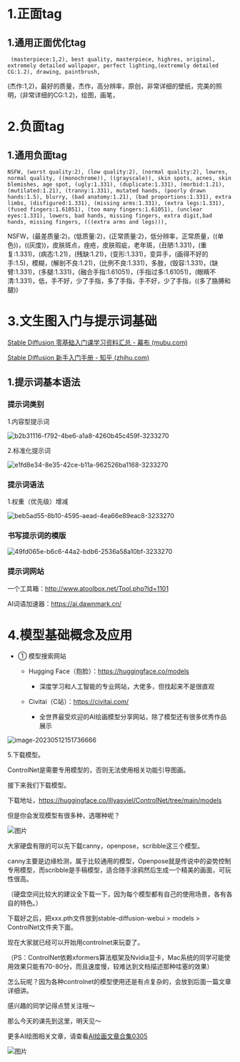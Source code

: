 # 1.正面tag



## 1.通用正面优化tag

```
 (masterpiece:1,2), best quality, masterpiece, highres, original, extremely detailed wallpaper, perfect lighting,(extremely detailed CG:1.2), drawing, paintbrush,
```

(杰作:1,2)，最好的质量，杰作，高分辨率，原创，非常详细的壁纸，完美的照明，(非常详细的CG:1.2)，绘图，画笔，





# 2.负面tag



## 1.通用负面tag

```
NSFW, (worst quality:2), (low quality:2), (normal quality:2), lowres, normal quality, ((monochrome)), ((grayscale)), skin spots, acnes, skin blemishes, age spot, (ugly:1.331), (duplicate:1.331), (morbid:1.21), (mutilated:1.21), (tranny:1.331), mutated hands, (poorly drawn hands:1.5), blurry, (bad anatomy:1.21), (bad proportions:1.331), extra limbs, (disfigured:1.331), (missing arms:1.331), (extra legs:1.331), (fused fingers:1.61051), (too many fingers:1.61051), (unclear eyes:1.331), lowers, bad hands, missing fingers, extra digit,bad hands, missing fingers, (((extra arms and legs))),
```

NSFW，(最差质量:2)，(低质量:2)，(正常质量:2)，低分辨率，正常质量，((单色))，((灰度))，皮肤斑点，痤疮，皮肤瑕疵，老年斑，(丑陋:1.331)，(重复:1.331)，(病态:1.21)，(残缺:1.21)，(变形:1.331)，变异手，(画得不好的手:1.5)，模糊，(解剖不良:1.21)，(比例不良:1.331)，多肢，(毁容:1.331)，(缺臂:1.331)，(多腿:1.331)，(融合手指:1.61051)，(手指过多:1.61051)，(眼睛不清:1.331)，低，手不好，少了手指，多了手指，手不好，少了手指，((多了胳膊和腿))





# 3.文生图入门与提示词基础



[Stable Diffusion 零基础入门课学习资料汇总 - 幕布 (mubu.com)](https://mubu.com/doc/_2As4DSE4m#o-1WgLvuLcnh)



[Stable Diffusion 新手入门手册 - 知乎 (zhihu.com)](https://zhuanlan.zhihu.com/p/619120794)



## 1.提示词基本语法

### 提示词类别

1.内容型提示词

![b2b31116-f792-4be6-a1a8-4260b45c459f-3233270](C:\Users\oyy\Desktop\ai\images\b2b31116-f792-4be6-a1a8-4260b45c459f-3233270.jpg)

2.标准化提示词

![e1fd8e34-8e35-42ce-b11a-962526ba1168-3233270](C:\Users\oyy\Desktop\ai\images\e1fd8e34-8e35-42ce-b11a-962526ba1168-3233270.jpg)

### 提示词语法

1.权重（优先级）增减

![beb5ad55-8b10-4595-aead-4ea66e89eac8-3233270](C:\Users\oyy\Desktop\ai\images\beb5ad55-8b10-4595-aead-4ea66e89eac8-3233270.jpg)

### 书写提示词的模版

![49fd065e-b6c6-44a2-bdb6-2536a58a10bf-3233270](C:\Users\oyy\Desktop\ai\images\49fd065e-b6c6-44a2-bdb6-2536a58a10bf-3233270.jpg)

### 提示词网站

一个工具箱：http://www.atoolbox.net/Tool.php?Id=1101

AI词语加速器：https://ai.dawnmark.cn/

# 4.模型基础概念及应用

- ① 模型搜索网站

  - Hugging Face（抱脸）：https://huggingface.co/models
    - 深度学习和人工智能的专业网站，大佬多，但找起来不是很直观

  - Civitai（C站）：https://civitai.com/
    - 全世界最受欢迎的AI绘画模型分享网站，除了模型还有很多优秀作品展示

![image-20230512151736666](C:\Users\oyy\Desktop\ai\images\image-20230512151736666.png)









5.下载模型。

ControlNet是需要专用模型的，否则无法使用相关功能引导图画。

接下来我们下载模型。

下载地址，https://huggingface.co/lllyasviel/ControlNet/tree/main/models

但是你会发现模型有很多种，选哪种呢？

![图片](https://mmbiz.qpic.cn/mmbiz_png/UmmUuYR5zbicvj47ZBWllDQcMzWFHGliavsPx2jTce1iaH6426aGTpyaJkaQNwCGhuYvLVAmLWpNbICfPv4td5owg/640?wx_fmt=png&wxfrom=5&wx_lazy=1&wx_co=1)

大家硬盘有限的可以先下载canny，openpose，scribble这三个模型。

canny主要是边缘检测，属于比较通用的模型，Openpose就是传说中的姿势控制专用模型，而scribble是手稿模型，适合随手涂鸦然后生成一个精美的画面，可玩性很高。

（硬盘空间比较大的建议全下载一下，因为每个模型都有自己的使用场景，各有各自的特色。）

下载好之后，把xxx.pth文件放到stable-diffusion-webui > models > ControlNet文件夹下面。

现在大家就已经可以开始用controlnet来玩耍了。

（PS：ControlNet依赖xformers算法框架及Nvidia显卡，Mac系统的同学可能使用效果只能有70-80分，而且速度慢，较难达到文档描述那种哇塞的效果）

怎么玩呢？因为各种controlnet的模型使用还是有点复杂的，会放到后面一篇文章详细讲。

感兴趣的同学记得点赞关注哦～

那么今天的课先到这里，明天见～

更多AI绘图相关文章，请查看[AI绘画文章合集0305](http://mp.weixin.qq.com/s?__biz=MzI2NTQ0MjY5Nw==&mid=2247484815&idx=1&sn=88e3f9fdfa16bcd19b1d25a9ec0a2923&chksm=ea9c0169ddeb887fa6e790876b057d2bb78420bbb01e340f0138a7cf7f5a2e22c13577d1c00d&scene=21#wechat_redirect)

![图片](https://mmbiz.qpic.cn/mmbiz_png/UmmUuYR5zbibEu528GUFnPAqtSGibJ05ZrMU9ho8WY0CibkvNr2B5siaicD1iaLaF7M3ZNL2mTQD2sOia9sCTOoznf4Jg/640?wx_fmt=png&wxfrom=5&wx_lazy=1&wx_co=1)
